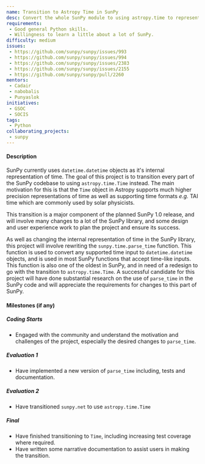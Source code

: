 ```yaml
---
name: Transition to Astropy Time in SunPy
desc: Convert the whole SunPy module to using astropy.time to represent time.
requirements:
 - Good general Python skills.
 - Willingness to learn a little about a lot of SunPy.
difficulty: medium
issues:
 - https://github.com/sunpy/sunpy/issues/993
 - https://github.com/sunpy/sunpy/issues/994
 - https://github.com/sunpy/sunpy/issues/2383
 - https://github.com/sunpy/sunpy/issues/2155
 - https://github.com/sunpy/sunpy/pull/2260
mentors:
 - Cadair
 - nabobalis
 - Punyaslok
initiatives:
 - GSOC
 - SOCIS
tags:
 - Python
collaborating_projects:
 - sunpy
---
```


#### Description

SunPy currently uses `datetime.datetime` objects as it's internal representation
of time. The goal of this project is to transition every part of the SunPy
codebase to using `astropy.time.Time` instead. The main motivation for this is
that the `Time` object in Astropy supports much higher precision representations
of time as well as supporting time formats *e.g.* TAI time which are commonly
used by solar physicists.

This transition is a major component of the planned SunPy 1.0 release, and will
involve many changes to a lot of the SunPy library, and some design and user
experience work to plan the project and ensure its success.

As well as changing the internal representation of time in the SunPy library,
this project will involve rewriting the `sunpy.time.parse_time` function. This
function is used to convert any supported time input to `datetime.datetime`
objects, and is used in most SunPy functions that accept time-like inputs. This
function is also one of the oldest in SunPy, and in need of a redesign to go
with the transition to `astropy.time.Time`. A successful candidate for this
project will have done substantial research on the use of `parse_time` in the
SunPy code and will appreciate the requirements for changes to this part of
SunPy.


#### Milestones (if any)

##### Coding Starts

* Engaged with the community and understand the motivation and challenges of the project, especially the desired changes to `parse_time`.

##### Evaluation 1

* Have implemented a new version of `parse_time` including, tests and documentation.

##### Evaluation 2

* Have transitioned `sunpy.net` to use `astropy.time.Time`

##### Final

* Have finished transitioning to `Time`, including increasing test coverage where required.
* Have written some narrative documentation to assist users in making the transition.
